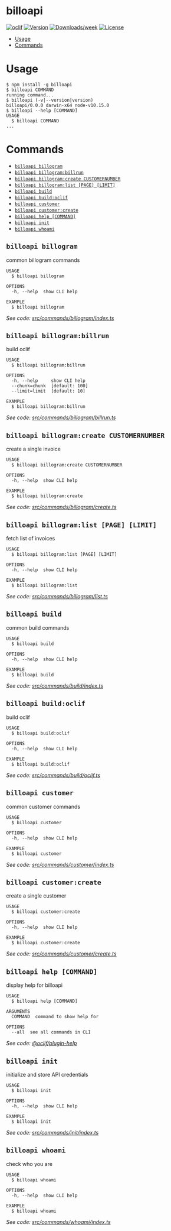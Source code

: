 billoapi
========



[![oclif](https://img.shields.io/badge/cli-oclif-brightgreen.svg)](https://oclif.io)
[![Version](https://img.shields.io/npm/v/billoapi.svg)](https://npmjs.org/package/billoapi)
[![Downloads/week](https://img.shields.io/npm/dw/billoapi.svg)](https://npmjs.org/package/billoapi)
[![License](https://img.shields.io/npm/l/billoapi.svg)](https://github.com/weactivist/billoapi/blob/master/package.json)

<!-- toc -->
* [Usage](#usage)
* [Commands](#commands)
<!-- tocstop -->
# Usage
<!-- usage -->
```sh-session
$ npm install -g billoapi
$ billoapi COMMAND
running command...
$ billoapi (-v|--version|version)
billoapi/0.0.0 darwin-x64 node-v10.15.0
$ billoapi --help [COMMAND]
USAGE
  $ billoapi COMMAND
...
```
<!-- usagestop -->
# Commands
<!-- commands -->
* [`billoapi billogram`](#billoapi-billogram)
* [`billoapi billogram:billrun`](#billoapi-billogrambillrun)
* [`billoapi billogram:create CUSTOMERNUMBER`](#billoapi-billogramcreate-customernumber)
* [`billoapi billogram:list [PAGE] [LIMIT]`](#billoapi-billogramlist-page-limit)
* [`billoapi build`](#billoapi-build)
* [`billoapi build:oclif`](#billoapi-buildoclif)
* [`billoapi customer`](#billoapi-customer)
* [`billoapi customer:create`](#billoapi-customercreate)
* [`billoapi help [COMMAND]`](#billoapi-help-command)
* [`billoapi init`](#billoapi-init)
* [`billoapi whoami`](#billoapi-whoami)

## `billoapi billogram`

common billogram commands

```
USAGE
  $ billoapi billogram

OPTIONS
  -h, --help  show CLI help

EXAMPLE
  $ billoapi billogram
```

_See code: [src/commands/billogram/index.ts](https://github.com/weactivist/billoapi/blob/v0.0.0/src/commands/billogram/index.ts)_

## `billoapi billogram:billrun`

build oclif

```
USAGE
  $ billoapi billogram:billrun

OPTIONS
  -h, --help     show CLI help
  --chunk=chunk  [default: 100]
  --limit=limit  [default: 10]

EXAMPLE
  $ billoapi billogram:billrun
```

_See code: [src/commands/billogram/billrun.ts](https://github.com/weactivist/billoapi/blob/v0.0.0/src/commands/billogram/billrun.ts)_

## `billoapi billogram:create CUSTOMERNUMBER`

create a single invoice

```
USAGE
  $ billoapi billogram:create CUSTOMERNUMBER

OPTIONS
  -h, --help  show CLI help

EXAMPLE
  $ billoapi billogram:create
```

_See code: [src/commands/billogram/create.ts](https://github.com/weactivist/billoapi/blob/v0.0.0/src/commands/billogram/create.ts)_

## `billoapi billogram:list [PAGE] [LIMIT]`

fetch list of invoices

```
USAGE
  $ billoapi billogram:list [PAGE] [LIMIT]

OPTIONS
  -h, --help  show CLI help

EXAMPLE
  $ billoapi billogram:list
```

_See code: [src/commands/billogram/list.ts](https://github.com/weactivist/billoapi/blob/v0.0.0/src/commands/billogram/list.ts)_

## `billoapi build`

common build commands

```
USAGE
  $ billoapi build

OPTIONS
  -h, --help  show CLI help

EXAMPLE
  $ billoapi build
```

_See code: [src/commands/build/index.ts](https://github.com/weactivist/billoapi/blob/v0.0.0/src/commands/build/index.ts)_

## `billoapi build:oclif`

build oclif

```
USAGE
  $ billoapi build:oclif

OPTIONS
  -h, --help  show CLI help

EXAMPLE
  $ billoapi build:oclif
```

_See code: [src/commands/build/oclif.ts](https://github.com/weactivist/billoapi/blob/v0.0.0/src/commands/build/oclif.ts)_

## `billoapi customer`

common customer commands

```
USAGE
  $ billoapi customer

OPTIONS
  -h, --help  show CLI help

EXAMPLE
  $ billoapi customer
```

_See code: [src/commands/customer/index.ts](https://github.com/weactivist/billoapi/blob/v0.0.0/src/commands/customer/index.ts)_

## `billoapi customer:create`

create a single customer

```
USAGE
  $ billoapi customer:create

OPTIONS
  -h, --help  show CLI help

EXAMPLE
  $ billoapi customer:create
```

_See code: [src/commands/customer/create.ts](https://github.com/weactivist/billoapi/blob/v0.0.0/src/commands/customer/create.ts)_

## `billoapi help [COMMAND]`

display help for billoapi

```
USAGE
  $ billoapi help [COMMAND]

ARGUMENTS
  COMMAND  command to show help for

OPTIONS
  --all  see all commands in CLI
```

_See code: [@oclif/plugin-help](https://github.com/oclif/plugin-help/blob/v3.2.2/src/commands/help.ts)_

## `billoapi init`

initialize and store API credentials

```
USAGE
  $ billoapi init

OPTIONS
  -h, --help  show CLI help

EXAMPLE
  $ billoapi init
```

_See code: [src/commands/init/index.ts](https://github.com/weactivist/billoapi/blob/v0.0.0/src/commands/init/index.ts)_

## `billoapi whoami`

check who you are

```
USAGE
  $ billoapi whoami

OPTIONS
  -h, --help  show CLI help

EXAMPLE
  $ billoapi whoami
```

_See code: [src/commands/whoami/index.ts](https://github.com/weactivist/billoapi/blob/v0.0.0/src/commands/whoami/index.ts)_
<!-- commandsstop -->
